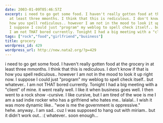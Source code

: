 ```yaml
---
date: 2003-01-09T05:46:57Z
excerpt: i need to go get some food. I haven't really gotten food at the grocery in
  at least three mmonths. I think that this is rediculous. I don't know if that is
  how you spell rediculous.. however I am not in the mood to look it up right now.
  I suppose I could just "program" my weblog to spell check itself.. but whatever..
  I am not THAT bored currently. Tonight I had a big meeting with a "client" of ...
tags: ["rock","food","girlfriend","business"]
title: grocery
wordpress_id: 429
wordpress_url: http://new.nata2.org/?p=429
---
```


i need to go get some food. I haven't really gotten food at the grocery in at least three mmonths. I think that this is rediculous. I don't know if that is how you spell rediculous.. however I am not in the mood to look it up right now. I suppose I could just "program" my weblog to spell check itself.. but whatever.. I am not THAT bored currently. Tonight I had a big meeting with a "client" of mine. it went really well. I like it when business goes well. I then went to a rock show -cursive. I like cursive, but I am tired of the woe is me I am a sad indie rocker who has a girlfriend who hates me.. lalalal.. I wish it was more dynamic like.. "woe is me the government is oppressive."<br/>hehe. anyway.. I am sad.. cuz I was supposed to hang out with miriam.. but it didn't work out.. :( whatever.. soon enough... 
